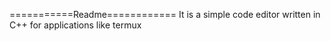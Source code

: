 ===========Readme============
It is a simple code editor written in C++ for applications like termux

